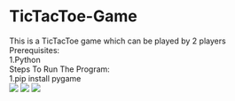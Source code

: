 # TicTacToe-Game
This is a TicTacToe game which can be played by 2 players
<br>
Prerequisites:
<br>
1.Python
<br>
Steps To Run The Program:
<br>
1.pip install pygame
<br>
![]("Start-menu.png")
![]("Main.png")
![]("Restart.png")
